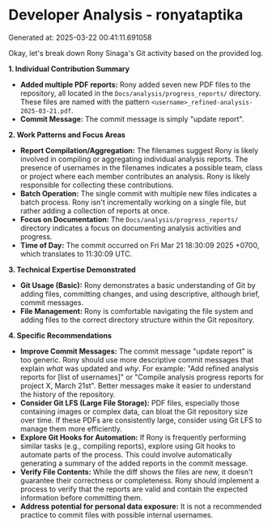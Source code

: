 # Developer Analysis - ronyataptika
Generated at: 2025-03-22 00:41:11.691058

Okay, let's break down Rony Sinaga's Git activity based on the provided log.

**1. Individual Contribution Summary**

*   **Added multiple PDF reports:** Rony added seven new PDF files to the repository, all located in the `Docs/analysis/progress_reports/` directory. These files are named with the pattern `<username>_refined-analysis-2025-03-21.pdf`.
*   **Commit Message:**  The commit message is simply "update report".

**2. Work Patterns and Focus Areas**

*   **Report Compilation/Aggregation:** The filenames suggest Rony is likely involved in compiling or aggregating individual analysis reports.  The presence of usernames in the filenames indicates a possible team, class or project where each member contributes an analysis.  Rony is likely responsible for collecting these contributions.
*   **Batch Operation:** The single commit with multiple new files indicates a batch process.  Rony isn't incrementally working on a single file, but rather adding a collection of reports at once.
*   **Focus on Documentation:** The `Docs/analysis/progress_reports/` directory indicates a focus on documenting analysis activities and progress.
*   **Time of Day:** The commit occurred on Fri Mar 21 18:30:09 2025 +0700, which translates to 11:30:09 UTC.

**3. Technical Expertise Demonstrated**

*   **Git Usage (Basic):**  Rony demonstrates a basic understanding of Git by adding files, committing changes, and using descriptive, although brief, commit messages.
*   **File Management:**  Rony is comfortable navigating the file system and adding files to the correct directory structure within the Git repository.

**4. Specific Recommendations**

*   **Improve Commit Messages:**  The commit message "update report" is too generic. Rony should use more descriptive commit messages that explain *what* was updated and *why*.  For example:  "Add refined analysis reports for [list of usernames]" or "Compile analysis progress reports for project X, March 21st".  Better messages make it easier to understand the history of the repository.
*   **Consider Git LFS (Large File Storage):** PDF files, especially those containing images or complex data, can bloat the Git repository size over time.  If these PDFs are consistently large, consider using Git LFS to manage them more efficiently.
*   **Explore Git Hooks for Automation:** If Rony is frequently performing similar tasks (e.g., compiling reports), explore using Git hooks to automate parts of the process.  This could involve automatically generating a summary of the added reports in the commit message.
*   **Verify File Contents:** While the diff shows the files are new, it doesn't guarantee their correctness or completeness. Rony should implement a process to verify that the reports are valid and contain the expected information before committing them.
*   **Address potential for personal data exposure:** It is not a recommended practice to commit files with possible internal usernames.

